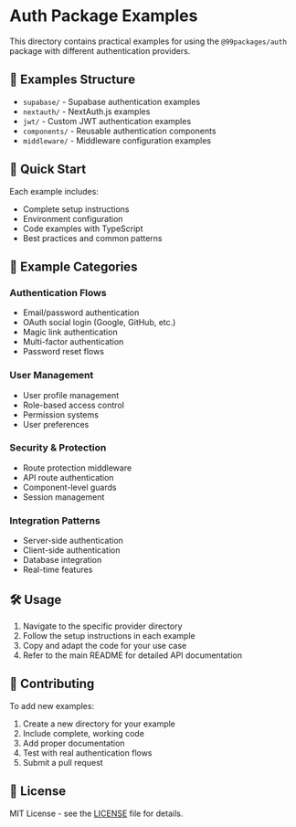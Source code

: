 # Auth Package Examples

This directory contains practical examples for using the `@99packages/auth` package with different authentication providers.

## 📁 Examples Structure

- `supabase/` - Supabase authentication examples
- `nextauth/` - NextAuth.js examples  
- `jwt/` - Custom JWT authentication examples
- `components/` - Reusable authentication components
- `middleware/` - Middleware configuration examples

## 🚀 Quick Start

Each example includes:
- Complete setup instructions
- Environment configuration
- Code examples with TypeScript
- Best practices and common patterns

## 📖 Example Categories

### Authentication Flows
- Email/password authentication
- OAuth social login (Google, GitHub, etc.)
- Magic link authentication
- Multi-factor authentication
- Password reset flows

### User Management
- User profile management
- Role-based access control
- Permission systems
- User preferences

### Security & Protection
- Route protection middleware
- API route authentication
- Component-level guards
- Session management

### Integration Patterns
- Server-side authentication
- Client-side authentication
- Database integration
- Real-time features

## 🛠️ Usage

1. Navigate to the specific provider directory
2. Follow the setup instructions in each example
3. Copy and adapt the code for your use case
4. Refer to the main README for detailed API documentation

## 🤝 Contributing

To add new examples:
1. Create a new directory for your example
2. Include complete, working code
3. Add proper documentation
4. Test with real authentication flows
5. Submit a pull request

## 📄 License

MIT License - see the [LICENSE](../../LICENSE) file for details.
